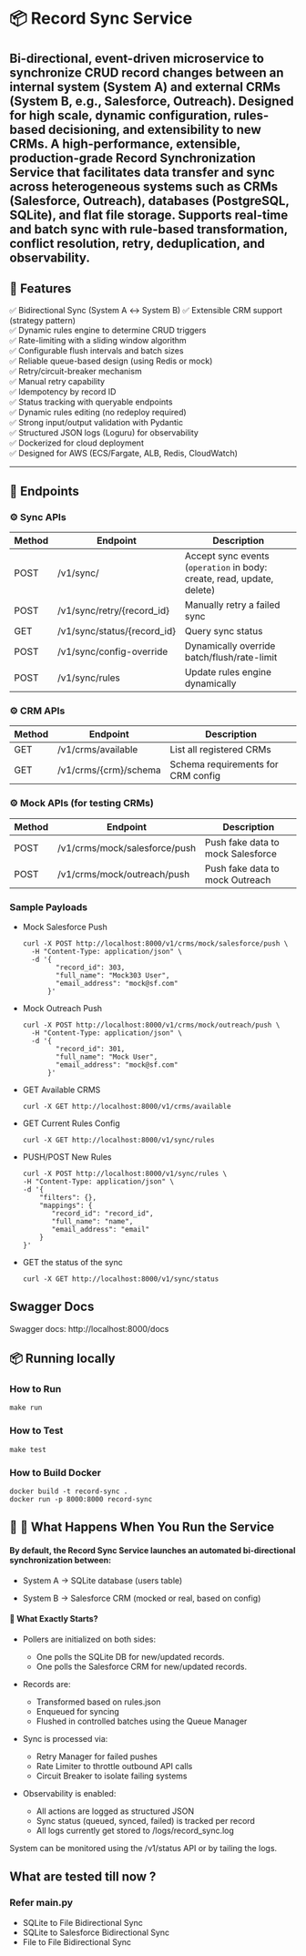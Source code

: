 # 📦 Record Sync Service

Bi-directional, event-driven microservice to synchronize CRUD record changes between an internal system (System A) and external CRMs (System B, e.g., Salesforce, Outreach). Designed for high scale, dynamic configuration, rules-based decisioning, and extensibility to new CRMs.
A high-performance, extensible, production-grade Record Synchronization Service that facilitates data transfer and sync across heterogeneous systems such as CRMs (Salesforce, Outreach), databases (PostgreSQL, SQLite), and flat file storage. Supports real-time and batch sync with rule-based transformation, conflict resolution, retry, deduplication, and observability.
---

## 🚀 Features

✅ Bidirectional Sync (System A ↔ System B) 
✅ Extensible CRM support (strategy pattern)  
✅ Dynamic rules engine to determine CRUD triggers  
✅ Rate-limiting with a sliding window algorithm  
✅ Configurable flush intervals and batch sizes  
✅ Reliable queue-based design (using Redis or mock)  
✅ Retry/circuit-breaker mechanism  
✅ Manual retry capability  
✅ Idempotency by record ID  
✅ Status tracking with queryable endpoints  
✅ Dynamic rules editing (no redeploy required)  
✅ Strong input/output validation with Pydantic  
✅ Structured JSON logs (Loguru) for observability  
✅ Dockerized for cloud deployment  
✅ Designed for AWS (ECS/Fargate, ALB, Redis, CloudWatch)

---

## 📄 Endpoints

### ⚙️ Sync APIs

| Method | Endpoint | Description |
|--------|----------|-------------|
| POST | /v1/sync/ | Accept sync events (`operation` in body: create, read, update, delete) |
| POST | /v1/sync/retry/{record_id} | Manually retry a failed sync |
| GET | /v1/sync/status/{record_id} | Query sync status |
| POST | /v1/sync/config-override | Dynamically override batch/flush/rate-limit |
| POST | /v1/sync/rules | Update rules engine dynamically |

### ⚙️ CRM APIs

| Method | Endpoint | Description |
|--------|----------|-------------|
| GET | /v1/crms/available| List all registered CRMs |
| GET | /v1/crms/{crm}/schema | Schema requirements for CRM config |


### ⚙️ Mock APIs (for testing CRMs)

| Method | Endpoint                      | Description |
|--------|-------------------------------|-------------|
| POST   | /v1/crms/mock/salesforce/push | Push fake data to mock Salesforce |
| POST   | /v1/crms/mock/outreach/push   | Push fake data to mock Outreach |

### Sample Payloads

- Mock Salesforce Push
    ```
    curl -X POST http://localhost:8000/v1/crms/mock/salesforce/push \
      -H "Content-Type: application/json" \
      -d '{
            "record_id": 303,
            "full_name": "Mock303 User",
            "email_address": "mock@sf.com"
          }'
    ```
- Mock Outreach Push
  ```
  curl -X POST http://localhost:8000/v1/crms/mock/outreach/push \
    -H "Content-Type: application/json" \
    -d '{
          "record_id": 301,
          "full_name": "Mock User",
          "email_address": "mock@sf.com"
        }'
  ```
- GET Available CRMS
    ```
    curl -X GET http://localhost:8000/v1/crms/available
    ```
- GET Current Rules Config
  
    ```
    curl -X GET http://localhost:8000/v1/sync/rules
    ```
- PUSH/POST New Rules
  
  ```
  curl -X POST http://localhost:8000/v1/sync/rules \
  -H "Content-Type: application/json" \
  -d '{
      "filters": {},
      "mappings": {
         "record_id": "record_id",
         "full_name": "name",
         "email_address": "email"
      }
  }'
  ```
- GET the status of the sync

  ```
  curl -X GET http://localhost:8000/v1/sync/status
  ```


## Swagger Docs

Swagger docs: http://localhost:8000/docs




## 📦 Running locally

  ### How to Run
  ```
  make run
  ```
  ### How to Test

  ```
  make test
  ```
  ### How to Build Docker
  ```
  docker build -t record-sync .
  docker run -p 8000:8000 record-sync
  ```

## 🚀 🚀 What Happens When You Run the Service
#### By default, the Record Sync Service launches an automated bi-directional synchronization between:

- System A → SQLite database (users table)

- System B → Salesforce CRM (mocked or real, based on config)

#### 🔄 What Exactly Starts?

- Pollers are initialized on both sides:
  - One polls the SQLite DB for new/updated records. 
  - One polls the Salesforce CRM for new/updated records.

- Records are:
  - Transformed based on rules.json 
  - Enqueued for syncing 
  - Flushed in controlled batches using the Queue Manager

- Sync is processed via:
  - Retry Manager for failed pushes 
  - Rate Limiter to throttle outbound API calls 
  - Circuit Breaker to isolate failing systems

- Observability is enabled:
  - All actions are logged as structured JSON 
  - Sync status (queued, synced, failed) is tracked per record 
  - All logs currently get stored to /logs/record_sync.log

System can be monitored using the /v1/status API or by tailing the logs.

## What are tested till now ?
### Refer main.py

- SQLite to File Bidirectional Sync
- SQLite to Salesforce Bidirectional Sync
- File to File Bidirectional Sync